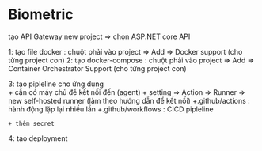 # Biometric
tạo API Gateway
new project => chọn ASP.NET core API 


1: tạo file docker : chuột phải vào project => Add => Docker support (cho từng project con)
2: tạo docker-compose : chuột phải vào project => Add => Container Orchestrator Support (cho từng project con)

3: tạo pipleline cho ứng dụng  
	+ cần có máy chủ để kết nối đến (agent)
	+ setting => Action => Runner => new self-hosted runner (làm theo hướng dẫn để kết nối)
	+.github/actions : hành động lặp lại nhiều lần
	+.github/workflows : CICD pipleline
	
	+ thêm secret 
4: tạo deployment